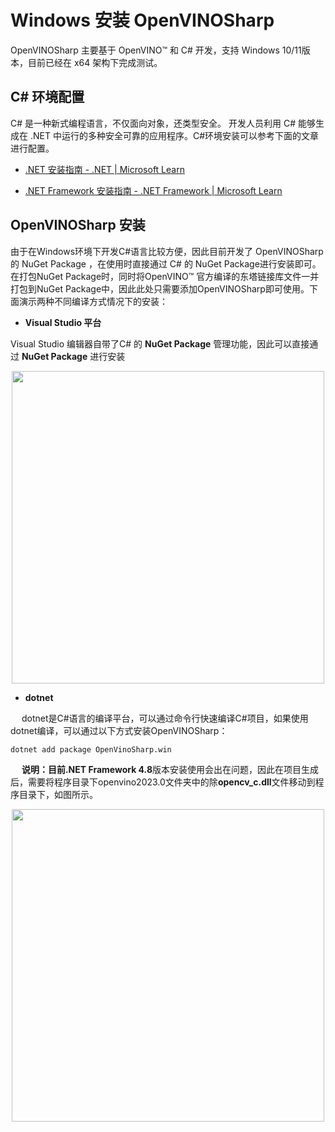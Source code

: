 # Windows 安装 OpenVINOSharp

OpenVINOSharp 主要基于 OpenVINO™ 和 C# 开发，支持 Windows 10/11版本，目前已经在 x64 架构下完成测试。



## C# 环境配置

C# 是一种新式编程语言，不仅面向对象，还类型安全。 开发人员利用 C# 能够生成在 .NET 中运行的多种安全可靠的应用程序。C#环境安装可以参考下面的文章进行配置。

- [.NET 安装指南 - .NET | Microsoft Learn](https://learn.microsoft.com/zh-cn/dotnet/core/install/windows?tabs=net70)

- [.NET Framework 安装指南 - .NET Framework | Microsoft Learn](https://learn.microsoft.com/zh-cn/dotnet/framework/install/)



## OpenVINOSharp 安装

由于在Windows环境下开发C#语言比较方便，因此目前开发了 OpenVINOSharp 的 NuGet Package ，在使用时直接通过 C# 的 NuGet Package进行安装即可。在打包NuGet Package时，同时将OpenVINO™ 官方编译的东塔链接库文件一并打包到NuGet Package中，因此此处只需要添加OpenVINOSharp即可使用。下面演示两种不同编译方式情况下的安装：

- **Visual Studio 平台**

Visual Studio 编辑器自带了C# 的 **NuGet Package** 管理功能，因此可以直接通过 **NuGet Package** 进行安装

<div align=center><span><img src="https://s2.loli.net/2023/07/31/UFAgRbBuhcsqOEv.png" height=500/></span></div>

- **dotnet**

&emsp;    dotnet是C#语言的编译平台，可以通过命令行快速编译C#项目，如果使用dotnet编译，可以通过以下方式安装OpenVINOSharp：

```
dotnet add package OpenVinoSharp.win
```

&emsp;    **说明：**目前**.NET Framework 4.8**版本安装使用会出在问题，因此在项目生成后，需要将程序目录下openvino2023.0文件夹中的除**opencv_c.dll**文件移动到程序目录下，如图所示。

<div align=center><span><img src="https://s2.loli.net/2023/07/27/yNAUTqfw8azXg6i.png" height=500/></span></div>

